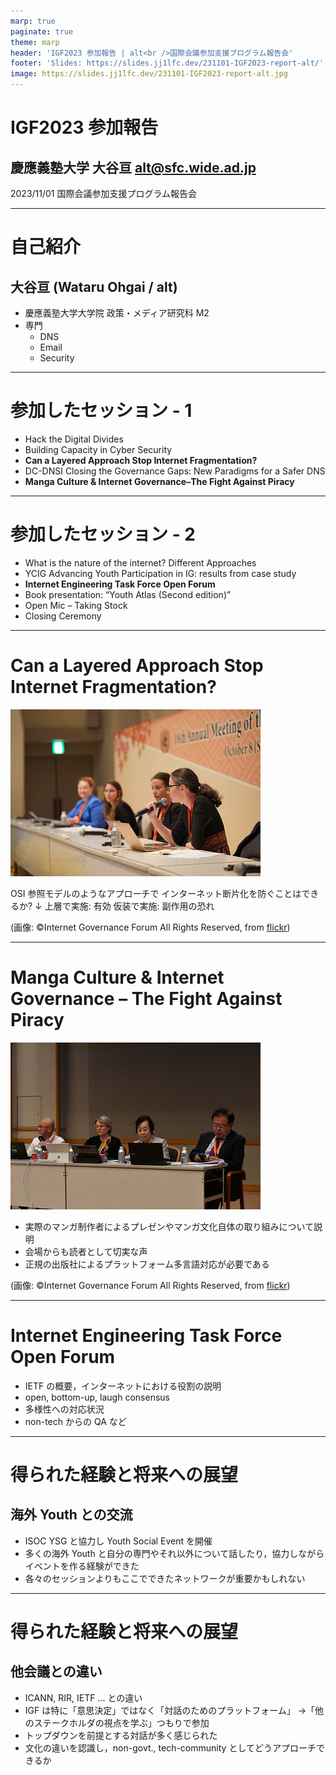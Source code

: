 ```yaml
---
marp: true
paginate: true
theme: marp
header: 'IGF2023 参加報告 | alt<br />国際会議参加支援プログラム報告会'
footer: 'Slides: https://slides.jj1lfc.dev/231101-IGF2023-report-alt/'
image: https://slides.jj1lfc.dev/231101-IGF2023-report-alt.jpg
---
```


# IGF2023 参加報告

## 慶應義塾大学 大谷亘 alt@sfc.wide.ad.jp

2023/11/01 国際会議参加支援プログラム報告会

---

# 自己紹介

## 大谷亘 (Wataru Ohgai / alt)

- 慶應義塾大学大学院 政策・メディア研究科 M2
- 専門
  - DNS
  - Email
  - Security

---

# 参加したセッション - 1

- Hack the Digital Divides
- Building Capacity in Cyber Security
- **Can a Layered Approach Stop Internet Fragmentation?**
- DC-DNSI Closing the Governance Gaps: New Paradigms for a Safer DNS
- **Manga Culture & Internet Governance–The Fight Against Piracy**

---

# 参加したセッション - 2

- What is the nature of the internet? Different Approaches
- YCIG Advancing Youth Participation in IG: results from case study
- **Internet Engineering Task Force Open Forum**
- Book presentation: “Youth Atlas (Second edition)”
- Open Mic – Taking Stock
- Closing Ceremony

---

# Can a Layered Approach Stop Internet Fragmentation?

![bg fit right:40%](./images/231101-layered.jpg)

OSI 参照モデルのようなアプローチで
インターネット断片化を防ぐことはできるか?
↓
上層で実施: 有効
仮装で実施: 副作用の恐れ

(画像: ©Internet Governance Forum All Rights Reserved, from [flickr](https://www.flickr.com/photos/185833270@N04/53247954395/in/album-72177720311827213/))

---

# Manga Culture & Internet Governance – The Fight Against Piracy

![bg fit right:40%](./images/231101-manga.jpg)

- 実際のマンガ制作者によるプレゼンやマンガ文化自体の取り組みについて説明
- 会場からも読者として切実な声
- 正規の出版社によるプラットフォーム多言語対応が必要である

(画像: ©Internet Governance Forum All Rights Reserved, from [flickr](https://www.flickr.com/photos/185833270@N04/53250164361/in/album-72177720311863994/))

---

# Internet Engineering Task Force Open Forum

- IETF の概要，インターネットにおける役割の説明
- open, bottom-up, laugh consensus
- 多様性への対応状況
- non-tech からの QA など

---

# 得られた経験と将来への展望

## 海外 Youth との交流

- ISOC YSG と協力し Youth Social Event を開催
- 多くの海外 Youth と自分の専門やそれ以外について話したり，協力しながらイベントを作る経験ができた
- 各々のセッションよりもここでできたネットワークが重要かもしれない

---

# 得られた経験と将来への展望

## 他会議との違い

- ICANN, RIR, IETF ... との違い
- IGF は特に「意思決定」ではなく「対話のためのプラットフォーム」
  →「他のステークホルダの視点を学ぶ」つもりで参加
- トップダウンを前提とする対話が多く感じられた
- 文化の違いを認識し，non-govt., tech-community としてどうアプローチできるか
